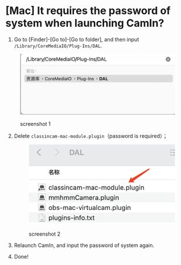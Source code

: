 # \[Mac] It requires the password of system when launching CamIn?

1. Go to \[Finder]-\[Go to]-\[Go to folder], and then input `/Library/CoreMediaIO/Plug-Ins/DAL`.

<figure><img src="../.gitbook/assets/image (15).png" alt=""><figcaption><p>screenshot 1</p></figcaption></figure>

2.  Delete `classincam-mac-module.plugin`（password is required）；

    <figure><img src="../.gitbook/assets/image (1) (1).png" alt=""><figcaption><p>screenshot 2</p></figcaption></figure>
3. Relaunch CamIn, and input the password of system again.
4. Done!
